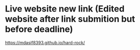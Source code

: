 # Live website new link (Edited website after link submition but before deadline)
https://mdasif8393.github.io/hard-rock/
